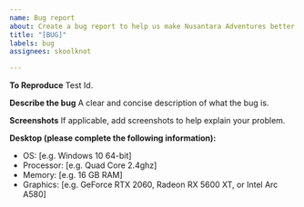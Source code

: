 ```yaml
---
name: Bug report
about: Create a bug report to help us make Nusantara Adventures better!
title: "[BUG]"
labels: bug
assignees: skoolknot

---
```


**To Reproduce**
Test Id.

**Describe the bug**
A clear and concise description of what the bug is.

**Screenshots**
If applicable, add screenshots to help explain your problem.

**Desktop (please complete the following information):**
- OS: [e.g. Windows 10 64-bit]
- Processor: [e.g. Quad Core 2.4ghz]
- Memory: [e.g. 16 GB RAM]
- Graphics: [e.g. GeForce RTX 2060, Radeon RX 5600 XT, or Intel Arc A580]
